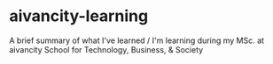 # aivancity-learning
A brief summary of what I've learned / I'm learning during my MSc. at aivancity School for Technology, Business, &amp; Society
